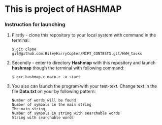 # This is project of HASHMAP

### Instruction for launching
1.  Firstly - clone this repository to your local system with command in the terminal:

        $ git clone git@github.com:BileyHarryCopter/MIPT_CONTESTS.git/HWH_tasks

2.  Secondly - enter to directory **Hashmap** with this repository and launch **hashmap** though the terminal with following command:

        $ gcc hashmap.c main.c -o start

3.  You also can launch the program with your test-text. Change text in the file **Data.txt** on your by following pattern:

        Number of words will be found 
        Number of symbols in the main string
        The main string
        Number of symbols in string with searchable words
        String with searchable words
